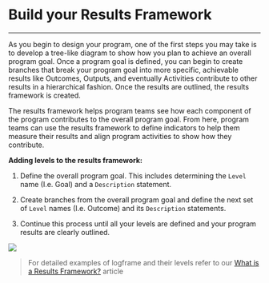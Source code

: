 # Build your Results Framework

---

As you begin to design your program, one of the first steps you may take is to develop a tree-like diagram to show how you plan to achieve an overall program goal. Once a program goal is defined, you can begin to create branches that break your program goal into more specific, achievable results like Outcomes, Outputs, and eventually Activities contribute to other results in a hierarchical fashion. Once the results are outlined, the results framework is created.

The results framework helps program teams see how each component of the program contributes to the overall program goal. From here, program teams can use the results framework to define indicators to help them measure their results and align program activities to show how they contribute.

**Adding levels to the results framework:**

1. Define the overall program goal. This includes determining the `Level` name \(I.e. Goal\) and a `Description` statement.

2. Create branches from the overall program goal and define the next set of `Level` names \(I.e. Outcome\) and its `Description` statements.

3. Continue this process until all your levels are defined and your program results are clearly outlined.

![](https://lh6.googleusercontent.com/VsInKrSZojemsKpUeJI1XFoRqwtKWrWVnLJffIsRkDIobnZhVqxLh2k4i-RT0S0iMpK9fSix28pU2CFO_ptvOFDhlvqOF48XXT5HinG8xfM7wO8Gp5_UM3PO1wzQHFEbenAnwjru)

> For detailed examples of logframe and their levels refer to our [What is a Results Framework?](https://toladata.gitbooks.io/knowledgebase/content/7-indicators/what-is-a-results-framework.html) article



